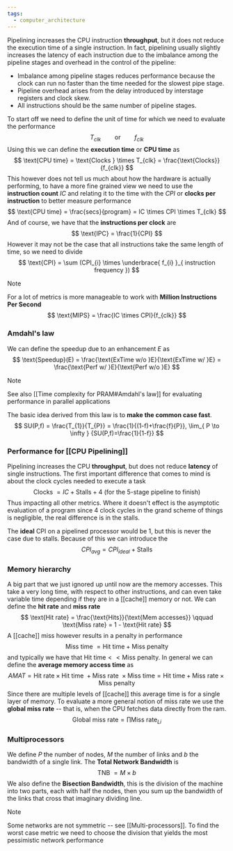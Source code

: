 ```yaml
---
tags:
  - computer_architecture
---
```

Pipelining increases the CPU instruction **throughput**, but it does not reduce the execution time of a single instruction. In fact, pipelining usually slightly increases the latency of each instruction due to the imbalance among the pipeline stages and overhead in the control of the pipeline:
- Imbalance among pipeline stages reduces performance because the clock can run no faster than the time needed for the slowest pipe stage.
- Pipeline overhead arises from the delay introduced by interstage registers and clock skew.
- All instructions should be the same number of pipeline stages.

To start off we need to define the unit of time for which we need to evaluate the performance
$$
T_{clk} \qquad \text{or} \qquad f_{clk}
$$
Using this we can define the **execution time** or **CPU time** as
$$
\text{CPU time} = \text{Clocks } \times T_{clk} = \frac{\text{Clocks}}{f_{clk}}
$$
This however does not tell us much about how the hardware is actually performing, to have a more fine grained view we need to use the **instruction count** $IC$ and relating it to the time with the $CPI$ or **clocks per instruction** to better measure performance
$$
\text{CPU time} = \frac{secs}{program} = IC \times CPI \times T_{clk}
$$
And of course, we have that the **instructions per clock** are 
$$
\text{IPC} = \frac{1}{CPI}
$$
However it may not be the case that all instructions take the same length of time, so we need to divide
$$
\text{CPI} = \sum (CPI_{i} \times \underbrace{ f_{i} }_{ instruction frequency })
$$
>[!note]
>For a lot of metrics is more manageable to work with **Million Instructions Per Second** 
>$$
> \text{MIPS} = \frac{IC \times CPI}{f_{clk}}
$$
### Amdahl's law

We can define the speedup due to an enhancement $E$ as 
$$
\text{Speedup}(E) = \frac{\text{ExTime w/o }E}{\text{ExTime w/ }E} = \frac{\text{Perf w/ }E}{\text{Perf w/o }E}
$$
>[!note]
>See also [[Time complexity for PRAM#Amdahl's law]] for evaluating performance in parallel applications

The basic idea derived from this law is to **make the common case fast**.
$$
SU(P,f) = \frac{T_{1}}{T_{P}} = \frac{1}{(1-f)+\frac{f}{P}}, \lim_{ P \to \infty } {SU(P,f)=\frac{1}{1-f}}
$$
### Performance for [[CPU Pipelining]]

Pipelining increases the CPU **throughput**, but does not reduce **latency** of single instructions. The first important difference that comes to mind is about the clock cycles needed to execute a task
$$
\text{Clocks } = IC + \text{Stalls} + 4 \text{ (for the 5-stage pipeline to finish)}
$$
Thus impacting all other metrics. Where it doesn't effect is the asymptotic evaluation of a program since $4$ clock cycles in the grand scheme of things is negligible, the real difference is in the stalls.

The **ideal** CPI on a pipelined processor would be $1$, but this is never the case due to stalls. Because of this we can introduce the
$$
CPI_{avg} = CPI_{ideal} + \text{Stalls}
$$
### Memory hierarchy

A big part that we just ignored up until now are the memory accesses. This take a very long time, with respect to other instructions, and can even take variable time depending if they are in a [[cache]] memory or not. We can define the **hit rate** and **miss rate**
$$
\text{Hit rate} = \frac{\text{Hits}}{\text{Mem accesses}} \qquad \text{Miss rate} = 1 - \text{Hit rate}
$$
A [[cache]] miss however results in a penalty in performance
$$
\text{Miss time }= \text{Hit time} + \text{Miss penalty}
$$
and typically we have that $\text{Hit time} << \text{Miss penalty}$. In general we can define the **average memory access time** as
$$
AMAT = \text{Hit rate} \times \text{Hit time } + \text{Miss rate } \times \text{Miss time} = \text{Hit time} + \text{Miss rate} \times \text{Miss penalty}
$$
Since there are multiple levels of [[cache]] this average time is for a single layer of memory. To evaluate a more general notion of miss rate we use the **global miss rate** -- that is, when the CPU fetches data directly from the ram.
$$
\text{Global miss rate} = \prod \text{Miss rate}_{Li}
$$
### Multiprocessors

We define $P$ the number of nodes, $M$ the number of links and $b$ the bandwidth of a single link. The **Total Network Bandwidth** is 
$$
\text{TNB }= M \times b
$$
We also define the **Bisection Bandwidth**, this is the division of the machine into two parts, each with half the nodes, then you sum up the bandwidth of the links that cross that imaginary dividing line.

>[!note]
>Some networks are not symmetric -- see [[Multi-processors]]. To find the worst case metric we need to choose the division that yields the most pessimistic network performance